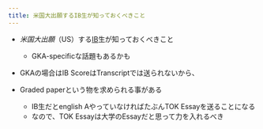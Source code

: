 ```yaml
---
title: 米国大出願するIB生が知っておくべきこと
---
```


* *米国大出願*（US）する[IB](IB.md)生が知っておくべきこと
  
  * GKA-specificな話題もあるかも
* GKAの場合はIB ScoreはTranscriptでは送られないから、

* Graded paperという物を求められる事がある
  
  * IB生だとenglish AやっていなければたぶんTOK Essayを送ることになる
  * なので、TOK Essayは大学のEssayだと思って力を入れるべき
